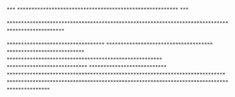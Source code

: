 """
""""""""""""""""""""""""""""""""""""""""""""""""""""""""
"""


"""""""""""""""""""""""""""""""""""""""""""""""""""""""""""""""""""""""""""""""""""""""""""""""""

""""""""""""""""""""""""""""""""""
"""""""""""""""""""""""""""""""""""""
"""""""""""""""""""""""""""
""""""""""""""""""""""""""""""""""""""""""""""""""""""
""""""""""""""""""""""""""""
"""""""""""""""""""""""""""
""""""""""""""""""""""""""""""""""""""""""""""""""""""""""""""""""""""""""""
""""""""""""""""""""""""""""""""""""""""""""""""""""""""""""""""""""""""""""""""""""""""""""
